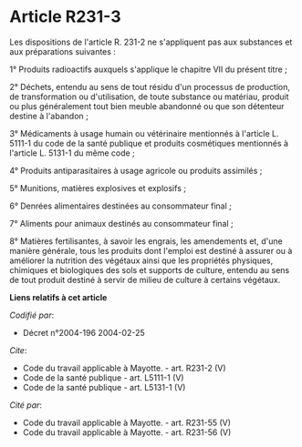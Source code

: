# Article R231-3

Les dispositions de l'article R. 231-2 ne s'appliquent pas aux substances et aux préparations suivantes : 

1° Produits radioactifs auxquels s'applique le chapitre VII du présent titre ; 

2° Déchets, entendu au sens de tout résidu d'un processus de production, de transformation ou d'utilisation, de toute
substance ou matériau, produit ou plus généralement tout bien meuble abandonné ou que son détenteur destine à l'abandon ; 

3° Médicaments à usage humain ou vétérinaire mentionnés à l'article L. 5111-1 du code de la santé publique et produits
cosmétiques mentionnés à l'article L. 5131-1 du même code ; 

4° Produits antiparasitaires à usage agricole ou produits assimilés ; 

5° Munitions, matières explosives et explosifs ; 

6° Denrées alimentaires destinées au consommateur final ; 

7° Aliments pour animaux destinés au consommateur final ; 

8° Matières fertilisantes, à savoir les engrais, les amendements et, d'une manière générale, tous les produits dont l'emploi
est destiné à assurer ou à améliorer la nutrition des végétaux ainsi que les propriétés physiques, chimiques et biologiques
des sols et supports de culture, entendu au sens de tout produit destiné à servir de milieu de culture à certains végétaux.

**Liens relatifs à cet article**

_Codifié par_:

  - Décret n°2004-196 2004-02-25

_Cite_:

  - Code du travail applicable à Mayotte. - art. R231-2 (V)
  - Code de la santé publique - art. L5111-1 (V)
  - Code de la santé publique - art. L5131-1 (V)

_Cité par_:

  - Code du travail applicable à Mayotte. - art. R231-55 (V)
  - Code du travail applicable à Mayotte. - art. R231-56 (V)
